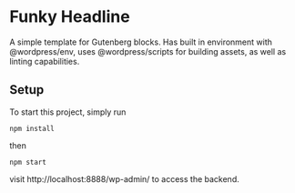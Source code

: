 # Funky Headline

A simple template for Gutenberg blocks. Has built in environment with @wordpress/env,
uses @wordpress/scripts for building assets, as well as linting capabilities.

## Setup

To start this project, simply run

```shell
npm install
```

then

```shell
npm start
```

visit http://localhost:8888/wp-admin/ to access the backend.
